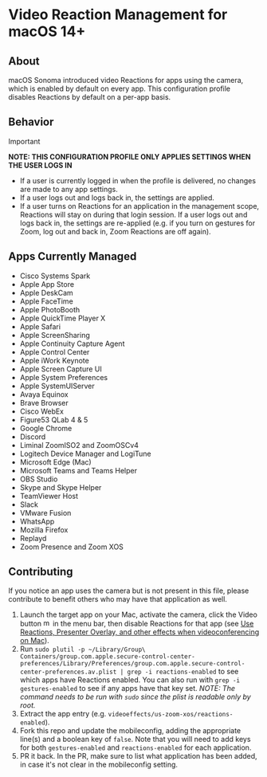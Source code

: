 # Video Reaction Management for macOS 14+

## About

macOS Sonoma introduced video Reactions for apps using the camera, which is enabled by default on every app.  This configuration profile disables Reactions by default on a per-app basis.

## Behavior

> [!IMPORTANT]
> **NOTE: THIS CONFIGURATION PROFILE ONLY APPLIES SETTINGS WHEN THE USER LOGS IN**

* If a user is currently logged in when the profile is delivered, no changes are made to any app settings.
* If a user logs out and logs back in, the settings are applied.
* If a user turns on Reactions for an application in the management scope, Reactions will stay on during that login session.  If a user logs out and logs back in, the settings are re-applied (e.g. if you turn on gestures for Zoom, log out and back in, Zoom Reactions are off again).

## Apps Currently Managed
- Cisco Systems Spark
- Apple App Store
- Apple DeskCam
- Apple FaceTime
- Apple PhotoBooth
- Apple QuickTime Player X
- Apple Safari
- Apple ScreenSharing
- Apple Continuity Capture Agent
- Apple Control Center
- Apple iWork Keynote
- Apple Screen Capture UI
- Apple System Preferences
- Apple SystemUIServer
- Avaya Equinox
- Brave Browser
- Cisco WebEx
- Figure53 QLab 4 & 5
- Google Chrome
- Discord
- Liminal ZoomISO2 and ZoomOSCv4
- Logitech Device Manager and LogiTune
- Microsoft Edge (Mac)
- Microsoft Teams and Teams Helper
- OBS Studio
- Skype and Skype Helper
- TeamViewer Host
- Slack
- VMware Fusion
- WhatsApp
- Mozilla Firefox
- Replayd
- Zoom Presence and Zoom XOS

## Contributing

If you notice an app uses the camera but is not present in this file, please contribute to benefit others who may have that application as well.

1) Launch the target app on your Mac, activate the camera, click the Video button <img src="macos-video-button.png" alt="macOS Video button icon, depicting a green rectangle with a white camera icon in the middle, similar to the FaceTime app icon." height="15" /> in the menu bar, then disable Reactions for that app (see [Use Reactions, Presenter Overlay, and other effects when videoconferencing on Mac](https://support.apple.com/en-us/105117)).
2) Run `sudo plutil -p ~/Library/Group\ Containers/group.com.apple.secure-control-center-preferences/Library/Preferences/group.com.apple.secure-control-center-preferences.av.plist | grep -i reactions-enabled` to see which apps have Reactions enabled. You can also run with `grep -i gestures-enabled` to see if any apps have that key set. *NOTE: The command needs to be run with `sudo` since the plist is readable only by root.*
3) Extract the app entry (e.g. `videoeffects/us-zoom-xos/reactions-enabled`).
4) Fork this repo and update the mobileconfig, adding the appropriate line(s) and a boolean key of `false`. Note that you will need to add keys for both `gestures-enabled` and `reactions-enabled` for each application.
5) PR it back.  In the PR, make sure to list what application has been added, in case it's not clear in the mobileconfig setting.
